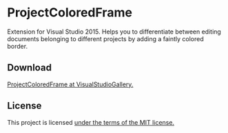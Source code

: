 # ProjectColoredFrame
Extension for Visual Studio 2015. Helps you to differentiate between editing documents belonging to different projects by adding a faintly colored border.

## Download
[ProjectColoredFrame at VisualStudioGallery.](https://visualstudiogallery.msdn.microsoft.com/6eb7179c-968d-4076-a74a-81251822dfa4)

## License
This project is licensed [under the terms of the MIT license.](ProjectColoredFrame/LICENSE.txt)
